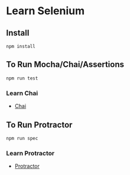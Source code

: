 # Learn Selenium
## Install 
```
npm install
```
## To Run Mocha/Chai/Assertions
```
npm run test
```
### Learn Chai
- [Chai](https://www.chaijs.com/guide/styles/#assert)

## To Run Protractor
```
npm run spec
```
### Learn Protractor
- [Protractor](https://www.protractortest.org/#/)
